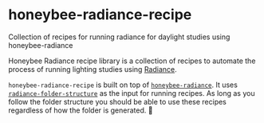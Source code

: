 # honeybee-radiance-recipe

Collection of recipes for running radiance for daylight studies using honeybee-radiance

Honeybee Radiance recipe library is a collection of recipes to automate the process of running lighting studies using [Radiance](http://radiance-online.org/).

`honeybee-radiance-recipe` is built on top of [`honeybee-radiance`](https://github.com/ladybug-tools/honeybee-radiance). It uses [`radiance-folder-structure`](https://github.com/ladybug-tools/radiance-folder-structure) as the input for running recipes. As long as you follow the folder structure you should be able to use these recipes regardless of how the folder is generated. :rocket:
